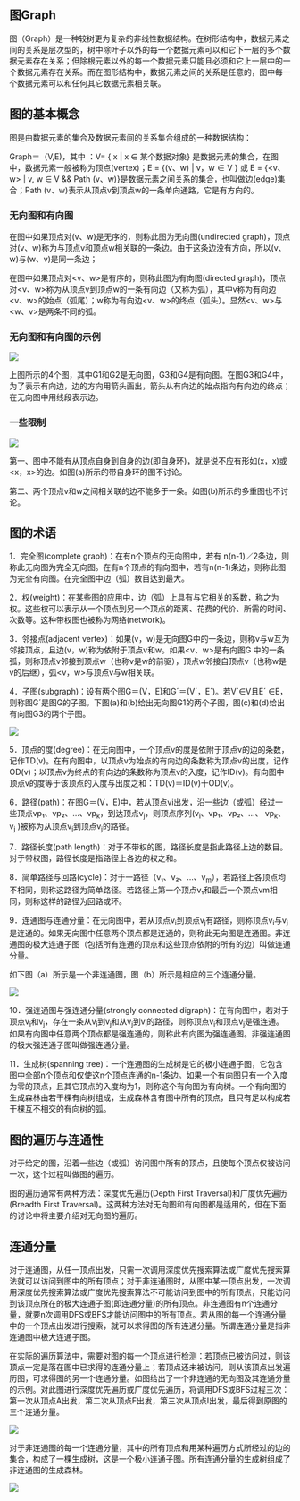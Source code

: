 ## 图Graph

图（Graph）是一种较树更为复杂的非线性数据结构。在树形结构中，数据元素之间的关系是层次型的，树中除叶子以外的每一个数据元素可以和它下一层的多个数据元素存在关系；但除根元素以外的每一个数据元素只能且必须和它上一层中的一个数据元素存在关系。而在图形结构中，数据元素之间的关系是任意的，图中每一个数据元素可以和任何其它数据元素相关联。

## 图的基本概念

图是由数据元素的集合及数据元素间的关系集合组成的一种数据结构：

Graph＝（V,E)，其中 ：V= { x | x ∈ 某个数据对象} 是数据元素的集合，在图中，数据元素一般被称为顶点(vertex)；E = {(v、w) | v，w ∈ V } 或 E = {&lt;v、w> | v, w ∈ V && Path (v、w)}是数据元素之间关系的集合，也叫做边(edge)集合；Path (v、w)表示从顶点v到顶点w的一条单向通路，它是有方向的。

### 无向图和有向图

在图中如果顶点对(v、w)是无序的，则称此图为无向图(undirected graph)，顶点对(v、w)称为与顶点v和顶点w相关联的一条边。由于这条边没有方向，所以(v、w)与(w、v)是同一条边；

在图中如果顶点对&lt;v、w>是有序的，则称此图为有向图(directed graph)，顶点对&lt;v、w>称为从顶点v到顶点w的一条有向边（又称为弧），其中v称为有向边&lt;v、w>的始点（弧尾）；w称为有向边&lt;v、w>的终点（弧头）。显然&lt;v、w>与&lt;w、v>是两条不同的弧。

### 无向图和有向图的示例

![](img/无向图和有向图.png)

上图所示的4个图，其中G1和G2是无向图，G3和G4是有向图。在图G3和G4中，为了表示有向边，边的方向用箭头画出，箭头从有向边的始点指向有向边的终点；在无向图中用线段表示边。

### 一些限制

![](img/图的限制.png)

第一、图中不能有从顶点自身到自身的边(即自身环)，就是说不应有形如(x，x)或&lt;x，x>的边。如图(a)所示的带自身环的图不讨论。

第二、两个顶点v和w之间相关联的边不能多于一条。如图(b)所示的多重图也不讨论。

## 图的术语 

1．完全图(complete graph)：在有n个顶点的无向图中，若有 n(n-1)／2条边，则称此无向图为完全无向图。在有n个顶点的有向图中，若有n(n-1)条边，则称此图为完全有向图。在完全图中边（弧）数目达到最大。

2．权(weight)：在某些图的应用中，边（弧）上具有与它相关的系数，称之为权。这些权可以表示从一个顶点到另一个顶点的距离、花费的代价、所需的时间、次数等。这种带权图也被称为网络(network)。

3．邻接点(adjacent vertex)：如果(v，w)是无向图G中的一条边，则称v与w互为邻接顶点，且边(v，w)称为依附于顶点v和w。如果<v、w>是有向图G 中的一条弧，则称顶点v邻接到顶点w（也称v是w的前驱），顶点w邻接自顶点v（也称w是v的后继），弧<v，w>与顶点v与w相关联。

4．子图(subgraph)：设有两个图G＝(V，E)和G´＝(V´，E´)。若V´∈V且E´ ∈E，则称图G´是图G的子图。下图(a)和(b)给出无向图G1的两个子图，图(c)和(d)给出有向图G3的两个子图。

![](img/子图.png)

5．顶点的度(degree)：在无向图中，一个顶点v的度是依附于顶点v的边的条数，记作TD(v)。在有向图中，以顶点v为始点的有向边的条数称为顶点v的出度，记作OD(v)；以顶点v为终点的有向边的条数称为顶点v的入度，记作ID(v)。有向图中顶点v的度等于该顶点的入度与出度之和：TD(v)＝ID(v)十OD(v)。

6．路径(path)：在图G＝(V，E)中，若从顶点vi出发，沿一些边（或弧）经过一些顶点vp₁、vp₂、…、vp<sub>k</sub>，到达顶点v<sub>j</sub>，则顶点序列(v<sub>i</sub>、vp₁、vp₂、…、 vp<sub>k</sub>、v<sub>j</sub> )被称为从顶点v<sub>i</sub>到顶点v<sub>j</sub>的路径。

7．路径长度(path length)：对于不带权的图，路径长度是指此路径上边的数目。对于带权图，路径长度是指路径上各边的权之和。

8．简单路径与回路(cycle)：对于一路径（v₁、v₂、…、v<sub>m</sub>），若路径上各顶点均不相同，则称这路径为简单路径。若路径上第一个顶点v₁和最后一个顶点vm相同，则称这样的路径为回路或环。

9．连通图与连通分量：在无向图中，若从顶点v<sub>i</sub>到顶点v<sub>j</sub>有路径，则称顶点v<sub>i</sub>与v<sub>j</sub>是连通的。如果无向图中任意两个顶点都是连通的，则称此无向图是连通图。非连通图的极大连通子图（包括所有连通的顶点和这些顶点依附的所有的边）叫做连通分量。

如下图（a）所示是一个非连通图，图（b）所示是相应的三个连通分量。

![](img/连通图与连通分量.png)

10．强连通图与强连通分量(strongly connected digraph)：在有向图中，若对于顶点v<sub>i</sub>和v<sub>j</sub>，存在一条从v<sub>i</sub>到v<sub>j</sub>和从v<sub>j</sub>到v<sub>i</sub>的路径，则称顶点v<sub>i</sub>和顶点v<sub>j</sub>是强连通。如果有向图中任意两个顶点都是强连通的，则称此有向图为强连通图。非强连通图的极大强连通子图叫做强连通分量。

11．生成树(spanning tree)：一个连通图的生成树是它的极小连通子图，它包含图中全部n个顶点和仅使这n个顶点连通的n-1条边。如果一个有向图只有一个入度为零的顶点，且其它顶点的入度均为1，则称这个有向图为有向树。一个有向图的生成森林由若干棵有向树组成，生成森林含有图中所有的顶点，且只有足以构成若干棵互不相交的有向树的弧。

## 图的遍历与连通性 

对于给定的图，沿着一些边（或弧）访问图中所有的顶点，且使每个顶点仅被访问一次，这个过程叫做图的遍历。 

图的遍历通常有两种方法：深度优先遍历(Depth First Traversal)和广度优先遍历(Breadth First Traversal)。这两种方法对无向图和有向图都是适用的，但在下面的讨论中将主要介绍对无向图的遍历。 

## 连通分量

对于连通图，从任一顶点出发，只需一次调用深度优先搜索算法或广度优先搜索算法就可以访问到图中的所有顶点；对于非连通图时，从图中某一顶点出发，一次调用深度优先搜索算法或广度优先搜索算法不可能访问到图中的所有顶点，只能访问到该顶点所在的极大连通子图(即连通分量)的所有顶点。非连通图有n个连通分量，就要n次调用DFS或BFS才能访问图中的所有顶点。若从图的每一个连通分量中的一个顶点出发进行搜索，就可以求得图的所有连通分量。所谓连通分量是指非连通图中极大连通子图。 

在实际的遍历算法中，需要对图的每一个顶点进行检测：若顶点已被访问过，则该顶点一定是落在图中已求得的连通分量上；若顶点还未被访问，则从该顶点出发遍历图，可求得图的另一个连通分量。如图给出了一个非连通的无向图及其连通分量的示例。对此图进行深度优先遍历或广度优先遍历，将调用DFS或BFS过程三次：第一次从顶点A出发，第二次从顶点F出发，第三次从顶点I出发，最后得到原图的三个连通分量。

![](img/连通图与连通分量.png)

对于非连通图的每一个连通分量，其中的所有顶点和用某种遍历方式所经过的边的集合，构成了一棵生成树，这是一个极小连通子图。所有连通分量的生成树组成了非连通图的生成森林。

![](img/非连通的生成森林.png)